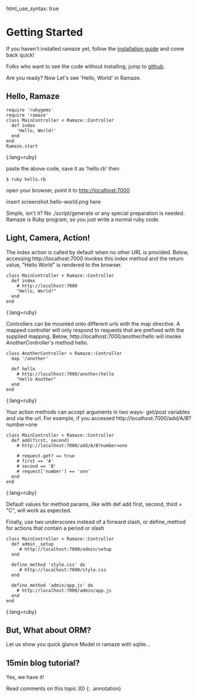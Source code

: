 html_use_syntax: true

# Getting Started #

If you haven't installed ramaze yet, follow the [installation
guide](/get) and come back quick!

Folks who want to see the code without installing, jump to
[github](http://github.com/manveru/ramaze).

Are you ready? Now Let's see 'Hello, World' in Ramaze.

## Hello, Ramaze ##
    require 'rubygems'
    require 'ramaze'
    class MainController < Ramaze::Controller
      def index
        'Hello, World!'
      end
    end
    Ramaze.start
{:lang=ruby}

paste the above code, save it as 'hello.rb' then

    $ ruby hello.rb

open your browser, point it to [http://localhost:7000](http://localhost:7000)

insert screenshot.hello-world.png here

Simple, isn't it? No ./script/generate or any special preparation is
needed. Ramaze is Ruby program, so you just write a normal ruby code.

## Light, Camera, Action! ##

The index action is called by default when no other URL is
provided. Below, accessing http://localhost:7000 invokes this index
method and the return value, "Hello World" is rendered to the browser.

    class MainController < Ramaze::Controller
      def index
        # http://localhost:7000
        "Hello, World!"
      end
    end
{:lang=ruby}

Controllers can be mounted onto different urls with the map
directive. A mapped controller will only respond to requests that are
prefixed with the supplied mapping. Below,
http://localhost:7000/another/hello will invoke AnotherController's
method hello.

    class AnotherController < Ramaze::Controller
      map '/another'
 
      def hello
        # http://localhost:7000/another/hello
        "Hello Another"
      end
    end
{:lang=ruby}

Your action methods can accept arguments in two ways- get/post
variables and via the url. For example, if you accessed
http://localhost:7000/add/A/B?number=one

    class MainController < Ramaze::Controller
      def add(first, second)
        # http://localhost:7000/add/A/B?number=one
 
        # request.get? == true
        # first == 'A'
        # second == 'B'
        # request['number'] == 'one'
      end
    end
{:lang=ruby}

Default values for method params, like with def add first, second,
third = "C", will work as expected.

Finally, use two underscores instead of a forward slash, or
define_method for actions that contain a period or slash

    class MainController < Ramaze::Controller
      def admin__setup
         # http://localhost:7000/admin/setup
      end
 
      define_method 'style.css' do
         # http://localhost:7000/style.css
      end
 
      define_method 'admin/app.js' do
        # http://localhost:7000/admin/app.js
      end
    end
{:lang=ruby}

## But, What about ORM? ##
Let us show you quick glance Model in ramaze with sqlite...
## 15min blog tutorial? ##
Yes, we have it!

Read comments on this topic (0)
{: .annotation}
